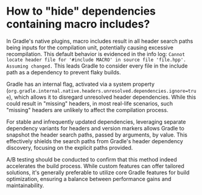 # How to "hide" dependencies containing macro includes?

In Gradle's native plugins, macro includes result in all header search paths being inputs for the compilation unit, potentially causing excessive recompilation.
This default behavior is evidenced in the info log: `Cannot locate header file for '#include MACRO' in source file 'file.hpp'. Assuming changed.`
This leads Gradle to consider every file in the include path as a dependency to prevent flaky builds.

Gradle has an internal flag, activated via a system property (`org.gradle.internal.native.headers.unresolved.dependencies.ignore=true`), which allows it to disregard unresolved header dependencies.
While this could result in "missing" headers, in most real-life scenarios, such "missing" headers are unlikely to affect the compilation process.

For stable and infrequently updated dependencies, leveraging separate dependency variants for headers and version markers allows Gradle to snapshot the header search paths, passed by arguments, by value.
This effectively shields the search paths from Gradle's header dependency discovery, focusing on the explicit paths provided.

A/B testing should be conducted to confirm that this method indeed accelerates the build process.
While custom features can offer tailored solutions, it's generally preferable to utilize core Gradle features for build optimization, ensuring a balance between performance gains and maintainability.